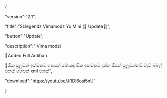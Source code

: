 {

 "version":"2.1",

 "title":"SLlegendz Vimamodz Yo Mini (🚨 Update🚨)",

 "button":"Update",

 "description":"ℹ️Vima modzℹ️

🚨Added Full Antiban

🔴ඕක පුලුවන් ඉක්මනට ගහපන්  මොකද ඕක ඉකමනට දාන්න ඕනේ  පුලුවන්නම් චැට් බබල් එකක් ගහපන් xml එකක්",

 "download":"https://youtu.be/JRDl6osi5nU"

}

